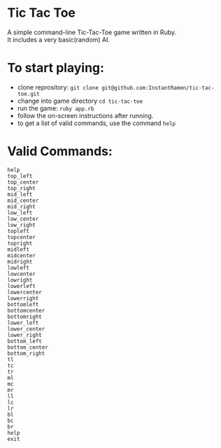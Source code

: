 # Tic Tac Toe

A simple command-line Tic-Tac-Toe game written in Ruby.  
It includes a very basic(random) AI.  

# To start playing:
- clone reprository: `git clone git@github.com:InstantRamen/tic-tac-toe.git`
- change into game directory `cd tic-tac-toe`
- run the game: `ruby app.rb`
- follow the on-screen instructions after running.
- to get a list of valid commands, use the command `help`  

# Valid Commands:
```
help
top_left
top_center
top_right
mid_left
mid_center
mid_right
low_left
low_center
low_right
topleft
topcenter
topright
midleft
midcenter
midright
lowleft
lowcenter
lowright
lowerleft
lowercenter
lowerright
bottomleft
bottomcenter
bottomright
lower_left
lower_center
lower_right
bottom_left
bottom_center
bottom_right
tl
tc
tr
ml
mc
mr
ll
lc
lr
bl
bc
br
help
exit

```